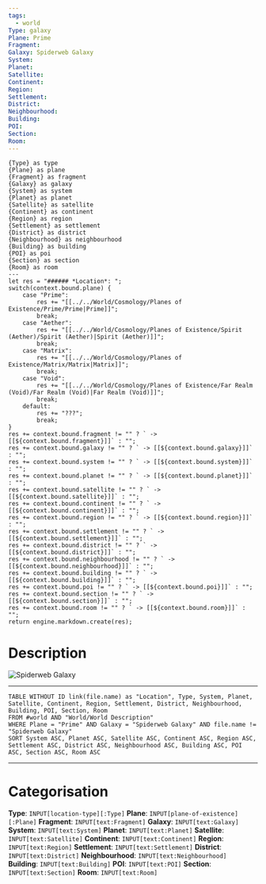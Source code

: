 ```yaml
---
tags:
  - world
Type: galaxy
Plane: Prime
Fragment: 
Galaxy: Spiderweb Galaxy
System: 
Planet: 
Satellite: 
Continent: 
Region: 
Settlement: 
District: 
Neighbourhood: 
Building: 
POI: 
Section: 
Room:
---
```

```meta-bind-js-view
{Type} as type
{Plane} as plane
{Fragment} as fragment
{Galaxy} as galaxy
{System} as system
{Planet} as planet
{Satellite} as satellite
{Continent} as continent
{Region} as region
{Settlement} as settlement
{District} as district
{Neighbourhood} as neighbourhood
{Building} as building
{POI} as poi
{Section} as section
{Room} as room
---
let res = "###### *Location*: ";
switch(context.bound.plane) {
	case "Prime":
		res += "[[../../World/Cosmology/Planes of Existence/Prime/Prime|Prime]]";
		break;
	case "Aether":
		res += "[[../../World/Cosmology/Planes of Existence/Spirit (Aether)/Spirit (Aether)|Spirit (Aether)]]";
		break;
	case "Matrix":
		res += "[[../../World/Cosmology/Planes of Existence/Matrix/Matrix|Matrix]]";
		break;
	case "Void":
		res += "[[../../World/Cosmology/Planes of Existence/Far Realm (Void)/Far Realm (Void)|Far Realm (Void)]]";
		break;
	default:
		res += "???";
		break;
}
res += context.bound.fragment != "" ? ` -> [[${context.bound.fragment}]]` : "";
res += context.bound.galaxy != "" ? ` -> [[${context.bound.galaxy}]]` : "";
res += context.bound.system != "" ? ` -> [[${context.bound.system}]]` : "";
res += context.bound.planet != "" ? ` -> [[${context.bound.planet}]]` : "";
res += context.bound.satellite != "" ? ` -> [[${context.bound.satellite}]]` : "";
res += context.bound.continent != "" ? ` -> [[${context.bound.continent}]]` : "";
res += context.bound.region != "" ? ` -> [[${context.bound.region}]]` : "";
res += context.bound.settlement != "" ? ` -> [[${context.bound.settlement}]]` : "";
res += context.bound.district != "" ? ` -> [[${context.bound.district}]]` : "";
res += context.bound.neighbourhood != "" ? ` -> [[${context.bound.neighbourhood}]]` : "";
res += context.bound.building != "" ? ` -> [[${context.bound.building}]]` : "";
res += context.bound.poi != "" ? ` -> [[${context.bound.poi}]]` : "";
res += context.bound.section != "" ? ` -> [[${context.bound.section}]]` : "";
res += context.bound.room != "" ? ` -> [[${context.bound.room}]]` : "";
return engine.markdown.create(res);
```

# Description
![Spiderweb Galaxy](https://en.wikipedia.org/wiki/MRC_1138-262)



---
```dataview
TABLE WITHOUT ID link(file.name) as "Location", Type, System, Planet, Satellite, Continent, Region, Settlement, District, Neighbourhood, Building, POI, Section, Room
FROM #world AND "World/World Description"
WHERE Plane = "Prime" AND Galaxy = "Spiderweb Galaxy" AND file.name != "Spiderweb Galaxy"
SORT System ASC, Planet ASC, Satellite ASC, Continent ASC, Region ASC, Settlement ASC, District ASC, Neighbourhood ASC, Building ASC, POI ASC, Section ASC, Room ASC
```

---
# Categorisation
**Type**: `INPUT[location-type][:Type]`
**Plane**: `INPUT[plane-of-existence][:Plane]`
**Fragment**: `INPUT[text:Fragment]`
**Galaxy**: `INPUT[text:Galaxy]`
**System**: `INPUT[text:System]`
**Planet**: `INPUT[text:Planet]`
**Satellite**: `INPUT[text:Satellite]`
**Continent**: `INPUT[text:Continent]`
**Region**: `INPUT[text:Region]`
**Settlement**: `INPUT[text:Settlement]`
**District**: `INPUT[text:District]`
**Neighbourhood**: `INPUT[text:Neighbourhood]`
**Building**: `INPUT[text:Building]`
**POI**: `INPUT[text:POI]`
**Section**: `INPUT[text:Section]`
**Room**: `INPUT[text:Room]`
